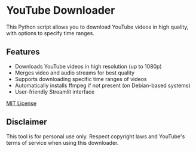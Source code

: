 # YouTube Downloader

This Python script allows you to download YouTube videos in high quality, with options to specify time ranges.

## Features

- Downloads YouTube videos in high resolution (up to 1080p)
- Merges video and audio streams for best quality
- Supports downloading specific time ranges of videos
- Automatically installs ffmpeg if not present (on Debian-based systems)
- User-friendly Streamlit interface



[MIT License](https://opensource.org/licenses/MIT)

## Disclaimer

This tool is for personal use only. Respect copyright laws and YouTube's terms of service when using this downloader.
